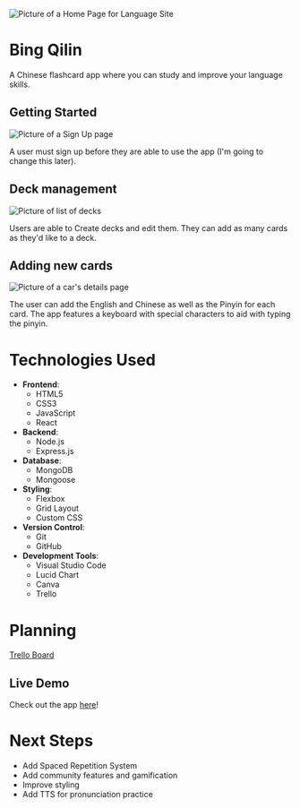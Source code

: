 ![Picture of a Home Page for Language Site](https://i.imgur.com/ETLNdc9.png)

<h1>Bing Qilin</h1>
<p>A Chinese flashcard app where you can study and improve your language skills.</p>

<h2>Getting Started</h2>

![Picture of a Sign Up page](https://i.imgur.com/HrkKdxC.png)

<p>A user must sign up before they are able to use the app (I'm going to change this later).</p>

<h2>Deck management</h2>

![Picture of list of decks](https://i.imgur.com/C8Y60JD.png)

<p>Users are able to Create decks and edit them. They can add as many cards as they'd like to a deck.</p>

<h2>Adding new cards</h2>

![Picture of a car's details page](https://i.imgur.com/pUsrPcE.png)

<p>The user can add the English and Chinese as well as the Pinyin for each card. The app features a keyboard with special characters to aid with typing the pinyin.</p>





# Technologies Used
- **Frontend**: 
  - HTML5 
  - CSS3
  - JavaScript 
  - React
- **Backend**: 
  - Node.js 
  - Express.js
- **Database**: 
  - MongoDB 
  - Mongoose
- **Styling**: 
  - Flexbox 
  - Grid Layout 
  - Custom CSS
- **Version Control**: 
  - Git 
  - GitHub
- **Development Tools**: 
  - Visual Studio Code
  - Lucid Chart
  - Canva
  - Trello

# Planning

[Trello Board](https://trello.com/b/aKNLs2lw/chinese-app)

## Live Demo

Check out the app [here](https://chinese-flashcard-app-3a811e174889.herokuapp.com/decks)!

# Next Steps

- Add Spaced Repetition System
- Add community features and gamification
- Improve styling
- Add TTS for pronunciation practice